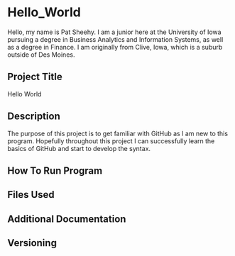 # Hello_World

Hello, my name is Pat Sheehy. I am a junior here at the University of Iowa pursuing a degree in Business Analytics and Information Systems, as well as a degree in Finance. I am originally from Clive, Iowa, which is a suburb outside of Des Moines.

## Project Title
Hello World

## Description
The purpose of this project is to get familiar with GitHub as I am new to this program. Hopefully throughout this project I can successfully learn the basics of GitHub and start to develop the syntax.

## How To Run Program

## Files Used

## Additional Documentation

## Versioning
